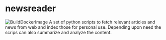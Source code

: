 # newsreader
![BuildDockerImage](https://github.com/soubhagyarnayak/newsreader/workflows/Python%20application/badge.svg)
A set of python scripts to fetch relevant articles and news from web and index those for personal use.
Depending upon need the scrips can also summarize and analyze the content.


